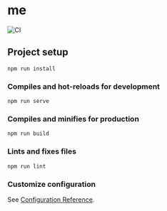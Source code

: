 # me
![CI](https://github.com/mariehmai/me/workflows/CI/badge.svg)

## Project setup
```
npm run install
```

### Compiles and hot-reloads for development
```
npm run serve
```

### Compiles and minifies for production
```
npm run build
```

### Lints and fixes files
```
npm run lint
```

### Customize configuration
See [Configuration Reference](https://cli.vuejs.org/config/).
